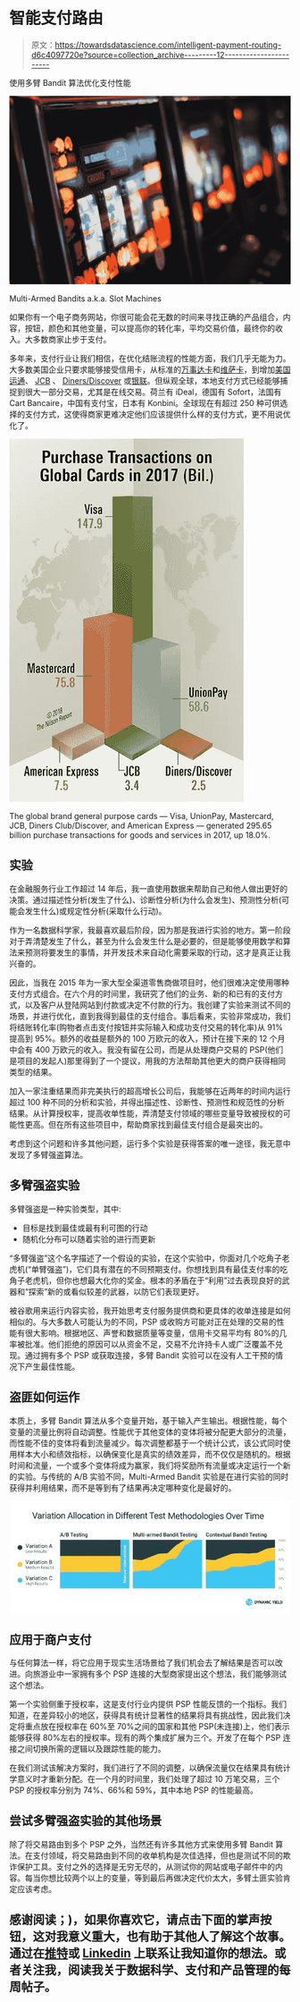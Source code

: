 # 智能支付路由

> 原文：<https://towardsdatascience.com/intelligent-payment-routing-d6c4097720e?source=collection_archive---------12----------------------->

使用多臂 Bandit 算法优化支付性能

![](img/3a98fd4ba7bf50e48feebd5fdffdf477.png)

Multi-Armed Bandits a.k.a. Slot Machines

如果你有一个电子商务网站，你很可能会花无数的时间来寻找正确的产品组合，内容，按钮，颜色和其他变量，可以提高你的转化率，平均交易价值，最终你的收入。大多数商家止步于支付。

多年来，支付行业让我们相信，在优化结账流程的性能方面，我们几乎无能为力。大多数美国企业只要求能够接受信用卡，从标准的[万事达卡](https://www.mastercard.com)和[维萨卡](https://www.visa.com)，到增加[美国运通](https://www.amex.com)、 [JCB](https://www.jcb.com) 、 [Diners/Discover](https://www.dinersclub.com) 或[银联](http://www.unionpayintl.com/)。但纵观全球，本地支付方式已经能够捕捉到很大一部分交易，尤其是在线交易。荷兰有 iDeal，德国有 Sofort，法国有 Cart Bancaire，中国有支付宝，日本有 Konbini。全球现在有超过 250 种可供选择的支付方式，这使得商家更难决定他们应该提供什么样的支付方式，更不用说优化了。

![](img/45006ca458caf17da4b5cfaf1343547d.png)

The global brand general purpose cards — Visa, UnionPay, Mastercard, JCB, Diners Club/Discover, and American Express — generated 295.65 billion purchase transactions for goods and services in 2017, up 18.0%.

## **实验**

在金融服务行业工作超过 14 年后，我一直使用数据来帮助自己和他人做出更好的决策。通过描述性分析(发生了什么)、诊断性分析(为什么会发生)、预测性分析(可能会发生什么)或规定性分析(采取什么行动)。

作为一名数据科学家，我最喜欢最后阶段，因为那是我进行实验的地方。第一阶段对于弄清楚发生了什么，甚至为什么会发生什么是必要的，但是能够使用数学和算法来预测将要发生的事情，并开发技术来自动化需要采取的行动，这才是真正让我兴奋的。

因此，当我在 2015 年为一家大型全渠道零售商做项目时，他们很难决定使用哪种支付方式组合。在六个月的时间里，我研究了他们的业务、新的和已有的支付方式，以及客户从登陆网站到付款或决定不付款的行为。我创建了实验来测试不同的场景，并进行优化，直到我得到最佳的支付组合。事后看来，实验非常成功，我们将结账转化率(购物者点击支付按钮并实际输入和成功支付交易的转化率)从 91%提高到 95%。额外的收益是额外的 100 万欧元的收入，预计在接下来的 12 个月中会有 400 万欧元的收入。我没有留在公司，而是从处理商户交易的 PSP(他们是项目的发起人)那里得到了一个提议，用我的方法帮助其他更大的商户获得相同类型的结果。

加入一家注重结果而非完美执行的超高增长公司后，我能够在近两年的时间内运行超过 100 种不同的分析和实验，并得出描述性、诊断性、预测性和规范性的分析结果。从计算授权率，提高收单性能，弄清楚支付领域的哪些变量导致被授权的可能性更高。但在所有这些项目中，帮助商家找到最佳支付组合是最突出的。

考虑到这个问题和许多其他问题，运行多个实验是获得答案的唯一途径，我无意中发现了多臂强盗算法。

## **多臂强盗实验**

多臂强盗是一种实验类型，其中:

*   目标是找到最佳或最有利可图的行动
*   随机化分布可以随着实验的进行而更新

“多臂强盗”这个名字描述了一个假设的实验，在这个实验中，你面对几个吃角子老虎机(“单臂强盗”)，它们具有潜在的不同预期支付。你想找到具有最佳支付率的吃角子老虎机，但你也想最大化你的奖金。根本的矛盾在于“利用”过去表现良好的武器和“探索”新的或看似较差的武器，以防它们表现更好。

被谷歌用来运行内容实验，我开始思考支付服务提供商和更具体的收单连接是如何相似的。与大多数人可能认为的不同，PSP 或收购方可能对正在处理的交易的性能有很大影响。根据地区、声誉和数据质量等变量，信用卡交易平均有 80%的几率被批准。他们拒绝的原因可以从资金不足，交易不允许持卡人或广泛覆盖不兑现。通过拥有多个 PSP 或获取连接，多臂 Bandit 实验可以在没有人工干预的情况下产生最佳性能。

## **盗匪如何运作**

本质上，多臂 Bandit 算法从多个变量开始，基于输入产生输出。根据性能，每个变量的流量比例将自动调整。性能优于其他变体的变体将被分配更大部分的流量，而性能不佳的变体将看到流量减少。每次调整都基于一个统计公式，该公式同时使用样本大小和绩效指标，以确保变化是真实的绩效差异，而不仅仅是随机的。根据时间和流量，一个或多个变体将成为赢家，我们将奖励所有流量或决定运行一个新的实验。与传统的 A/B 实验不同，Multi-Armed Bandit 实验是在进行实验的同时获得并利用结果，而不是等到有了结果再决定哪种变化是最好的。

![](img/a8659901d0c2d4d8a7f2d7c1e6951c2a.png)

## **应用于商户支付**

与任何算法一样，将它应用于现实生活场景给了我们机会去了解结果是否可以改进。向旅游业中一家拥有多个 PSP 连接的大型商家提出这个想法，我们能够测试这个想法。

第一个实验侧重于授权率，这是支付行业内提供 PSP 性能反馈的一个指标。我们知道，在差异较小的地区，获得具有统计显著性的结果将具有挑战性，因此我们决定将重点放在授权率在 60%至 70%之间的国家和其他 PSP(未连接)上，他们表示能够获得 80%左右的授权率。现有的两个集成扩展为三个。开发了在每个 PSP 连接之间切换所需的逻辑以及跟踪性能的能力。

在我们测试该解决方案时，我们进行了不同的调整，以确保流量仅在结果具有统计学意义时才重新分配。在一个月的时间里，我们处理了超过 10 万笔交易，三个 PSP 的授权率分别为 74%、66%和 59%，其中本地 PSP 的性能最高。

## **尝试多臂强盗实验的其他场景**

除了将交易路由到多个 PSP 之外，当然还有许多其他方式来使用多臂 Bandit 算法。在支付领域，将交易路由到不同的收单机构是次佳选择，但也是测试不同的欺诈保护工具。支付之外的选择是无穷无尽的，从测试你的网站或电子邮件中的内容。每当你想比较两个以上的变量，等到最后再做决定代价太大，多臂土匪实验肯定应该考虑。

## 感谢阅读；)，如果你喜欢它，请点击下面的掌声按钮，这对我意义重大，也有助于其他人了解这个故事。通过在[推特](https://twitter.com/dwaynegefferie)或 [Linkedin](https://www.linkedin.com/in/dwaynegefferie/) 上联系让我知道你的想法。或者关注我，阅读我关于数据科学、支付和产品管理的每周帖子。